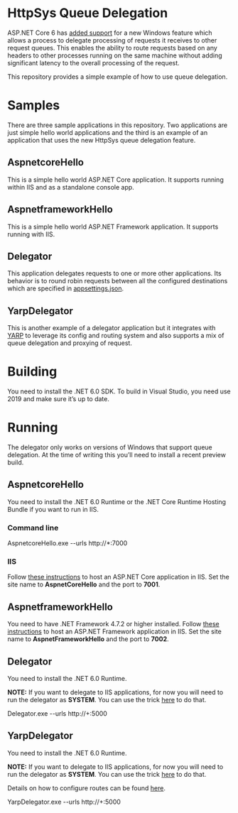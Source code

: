 # HttpSys Queue Delegation
ASP.NET Core 6 has [added support](https://github.com/dotnet/aspnetcore/issues/21163) for a new Windows feature which allows a process to delegate processing of requests it receives to other request queues. This enables the ability to route requests based on any headers to other processes running on the same machine without adding significant latency to the overall processing of the request.

This repository provides a simple example of how to use queue delegation.

# Samples

There are three sample applications in this repository. Two applications are just simple hello world applications and the third is an example of an application that uses the new HttpSys queue delegation feature. 

## AspnetcoreHello

This is a simple hello world ASP.NET Core application. It supports running within IIS and as a standalone console app. 

## AspnetframeworkHello

This is a simple hello world ASP.NET Framework application. It supports running with IIS. 

## Delegator

This application delegates requests to one or more other applications. Its behavior is to round robin requests between all the configured destinations which are specified in [appsettings.json]( https://github.com/NGloreous/HttpSysQueueDelegation/blob/main/Delegator/appsettings.json).

## YarpDelegator

This is another example of a delegator application but it integrates with [YARP](https://github.com/microsoft/reverse-proxy) to leverage its config and routing system and also supports a mix of queue delegation and proxying of request. 

# Building

You need to install the .NET 6.0 SDK. To build in Visual Studio, you need use 2019 and make sure it’s up to date.

# Running

The delegator only works on versions of Windows that support queue delegation. At the time of writing this you’ll need to install a recent preview build. 

## AspnetcoreHello

You need to install the .NET 6.0 Runtime or the .NET Core Runtime Hosting Bundle if you want to run in IIS.

### Command line

AspnetcoreHello.exe --urls http://*:7000

### IIS

Follow [these instructions](https://docs.microsoft.com/en-us/aspnet/core/tutorials/publish-to-iis?view=aspnetcore-6.0&tabs=visual-studio) to host an ASP.NET Core application in IIS. Set the site name to **AspnetCoreHello** and the port to **7001**.

## AspnetframeworkHello

You need to have .NET Framework 4.7.2 or higher installed. Follow [these instructions]( https://docs.microsoft.com/en-us/iis/application-frameworks/scenario-build-an-aspnet-website-on-iis/configuring-step-1-install-iis-and-asp-net-modules) to host an ASP.NET Framework application in IIS. Set the site name to **AspnetFrameworkHello** and the port to **7002**.

## Delegator

You need to install the .NET 6.0 Runtime.

**NOTE:** If you want to delegate to IIS applications, for now you will need to run the delegator as **SYSTEM**. You can use the trick [here](https://stackoverflow.com/a/78691/2487788) to do that.

Delegator.exe --urls http://+:5000

## YarpDelegator

You need to install the .NET 6.0 Runtime.

**NOTE:** If you want to delegate to IIS applications, for now you will need to run the delegator as **SYSTEM**. You can use the trick [here](https://stackoverflow.com/a/78691/2487788) to do that.

Details on how to configure routes can be found [here](https://microsoft.github.io/reverse-proxy/articles/configfiles.html#configuration-structure).

YarpDelegator.exe --urls http://+:5000
